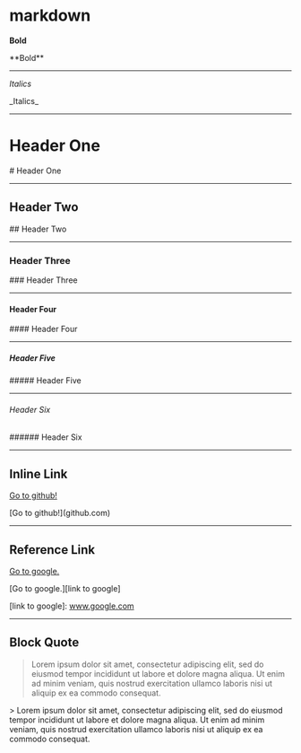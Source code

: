# markdown

**Bold**

\*\*Bold\*\*

---

_Italics_

\_Italics\_

---

# Header One
\# Header One

---

## Header Two
\#\# Header Two

---

### Header Three
\#\#\# Header Three

---

#### Header Four
\#\#\#\# Header Four

---

##### Header Five
\#\#\#\#\# Header Five

---

###### Header Six
\#\#\#\#\#\# Header Six

---

## Inline Link
[Go to github!](github.com)

\[Go to github!\](github.com)

---

## Reference Link
[Go to google.][link to google]

[link to google]: www.google.com

\[Go to google.\]\[link to google\]

\[link to google\]: www.google.com

---

## Block Quote
> Lorem ipsum dolor sit amet, consectetur adipiscing elit, sed do eiusmod tempor incididunt ut labore et dolore magna aliqua. Ut enim ad minim veniam, quis nostrud exercitation ullamco laboris nisi ut aliquip ex ea commodo consequat.

\> Lorem ipsum dolor sit amet, consectetur adipiscing elit, sed do eiusmod tempor incididunt ut labore et dolore magna aliqua. Ut enim ad minim veniam, quis nostrud exercitation ullamco laboris nisi ut aliquip ex ea commodo consequat.
